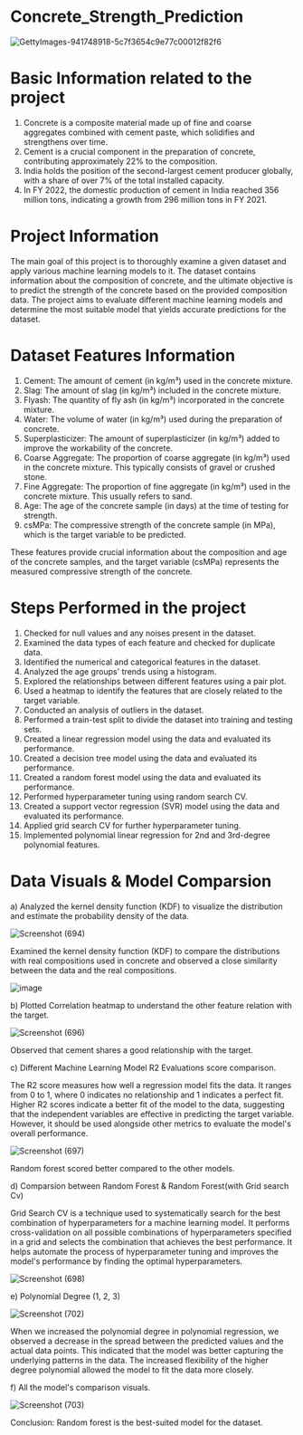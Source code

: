 # Concrete_Strength_Prediction

![GettyImages-941748918-5c7f3654c9e77c00012f82f6](https://github.com/SukrutDeshmukh/Concrete_Strength_Prediction/assets/127339353/0b6903a1-bf02-4cee-97fc-3382b3bb3131)

# Basic Information related to the project 
 
1) Concrete is a composite material made up of fine and coarse aggregates combined with cement paste, which solidifies and strengthens over time.
2) Cement is a crucial component in the preparation of concrete, contributing approximately 22% to the composition.
3) India holds the position of the second-largest cement producer globally, with a share of over 7% of the total installed capacity.
4) In FY 2022, the domestic production of cement in India reached 356 million tons, indicating a growth from 296 million tons in FY 2021.


# Project Information

The main goal of this project is to thoroughly examine a given dataset and apply various machine learning models to it. The dataset contains information about the composition of concrete, and the ultimate objective is to predict the strength of the concrete based on the provided composition data. The project aims to evaluate different machine learning models and determine the most suitable model that yields accurate predictions for the dataset.

# Dataset Features Information

1) Cement: The amount of cement (in kg/m³) used in the concrete mixture.
2) Slag: The amount of slag (in kg/m³) included in the concrete mixture.
3) Flyash: The quantity of fly ash (in kg/m³) incorporated in the concrete mixture.
4) Water: The volume of water (in kg/m³) used during the preparation of concrete.
5) Superplasticizer: The amount of superplasticizer (in kg/m³) added to improve the workability of the concrete.
6) Coarse Aggregate: The proportion of coarse aggregate (in kg/m³) used in the concrete mixture. This typically consists of gravel or crushed stone.
7) Fine Aggregate: The proportion of fine aggregate (in kg/m³) used in the concrete mixture. This usually refers to sand.
8) Age: The age of the concrete sample (in days) at the time of testing for strength.
9) csMPa: The compressive strength of the concrete sample (in MPa), which is the target variable to be predicted.

These features provide crucial information about the composition and age of the concrete samples, and the target variable (csMPa) represents the measured compressive strength of the concrete.

# Steps Performed in the project

1) Checked for null values and any noises present in the dataset.
2) Examined the data types of each feature and checked for duplicate data.
3) Identified the numerical and categorical features in the dataset.
4) Analyzed the age groups' trends using a histogram.
5) Explored the relationships between different features using a pair plot.
6) Used a heatmap to identify the features that are closely related to the target variable.
7) Conducted an analysis of outliers in the dataset.
8) Performed a train-test split to divide the dataset into training and testing sets.
9) Created a linear regression model using the data and evaluated its performance.
10) Created a decision tree model using the data and evaluated its performance.
11) Created a random forest model using the data and evaluated its performance.
12) Performed hyperparameter tuning using random search CV.
13) Created a support vector regression (SVR) model using the data and evaluated its performance.
14) Applied grid search CV for further hyperparameter tuning.
15) Implemented polynomial linear regression for 2nd and 3rd-degree polynomial features.

# Data Visuals & Model Comparsion

a) Analyzed the kernel density function (KDF) to visualize the distribution and estimate the probability density of the data.

![Screenshot (694)](https://github.com/SukrutDeshmukh/Concrete_Strength_Prediction/assets/127339353/482aae74-6e5e-49bc-bee7-f9da0176374b)

Examined the kernel density function (KDF) to compare the distributions with real compositions used in concrete and observed a close similarity between the data and the real compositions.

![image](https://github.com/SukrutDeshmukh/Concrete_Strength_Prediction/assets/127339353/a50107bc-8818-4d28-bf45-94e3426a3c0c)


b) Plotted Correlation heatmap to understand the other feature relation with the target.

![Screenshot (696)](https://github.com/SukrutDeshmukh/Concrete_Strength_Prediction/assets/127339353/96d89fc7-9a3e-49f6-9746-413bdb950512)

Observed that cement shares a good relationship with the target.

c) Different Machine Learning Model R2 Evaluations score comparison.

The R2 score measures how well a regression model fits the data. It ranges from 0 to 1, where 0 indicates no relationship and 1 indicates a perfect fit. Higher R2 scores indicate a better fit of the model to the data, suggesting that the independent variables are effective in predicting the target variable. However, it should be used alongside other metrics to evaluate the model's overall performance.

![Screenshot (697)](https://github.com/SukrutDeshmukh/Concrete_Strength_Prediction/assets/127339353/bcac56b2-0409-491d-82db-a237e3070d38)

Random forest scored better compared to the other models.

d) Comparsion between Random Forest & Random Forest(with Grid search Cv)

Grid Search CV is a technique used to systematically search for the best combination of hyperparameters for a machine learning model. It performs cross-validation on all possible combinations of hyperparameters specified in a grid and selects the combination that achieves the best performance. It helps automate the process of hyperparameter tuning and improves the model's performance by finding the optimal hyperparameters.

![Screenshot (698)](https://github.com/SukrutDeshmukh/Concrete_Strength_Prediction/assets/127339353/7e78dd11-ccf3-46fc-80b2-37f82d685e02)

e) Polynomial Degree (1, 2, 3) 

![Screenshot (702)](https://github.com/SukrutDeshmukh/Concrete_Strength_Prediction/assets/127339353/c9d6d7dc-74d8-49b2-b724-9a5bde7c39e9)

When we increased the polynomial degree in polynomial regression, we observed a decrease in the spread between the predicted values and the actual data points. This indicated that the model was better capturing the underlying patterns in the data. The increased flexibility of the higher degree polynomial allowed the model to fit the data more closely.

f) All the model's comparison visuals.

![Screenshot (703)](https://github.com/SukrutDeshmukh/Concrete_Strength_Prediction/assets/127339353/eeaf385c-19ba-4285-a98f-7714be1cf376)

Conclusion: Random forest is the best-suited model for the dataset.










